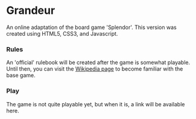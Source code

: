 # Grandeur
An online adaptation of the board game 'Splendor'. This version was created using HTML5, CSS3, and Javascript.

### Rules
An 'official' rulebook will be created after the game is somewhat playable. Until then, you can visit the [Wikipedia page](https://en.wikipedia.org/wiki/Splendor_(board_game)) to become familiar with the base game.

### Play
The game is not quite playable yet, but when it is, a link will be available here.
